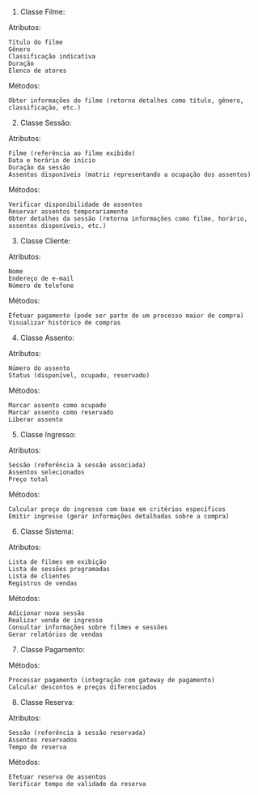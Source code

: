 1. Classe Filme:

Atributos:

    Título do filme
    Gênero
    Classificação indicativa
    Duração
    Elenco de atores

Métodos:

    Obter informações do filme (retorna detalhes como título, gênero, classificação, etc.)

2. Classe Sessão:

Atributos:

    Filme (referência ao filme exibido)
    Data e horário de início
    Duração da sessão
    Assentos disponíveis (matriz representando a ocupação dos assentos)

Métodos:

    Verificar disponibilidade de assentos
    Reservar assentos temporariamente
    Obter detalhes da sessão (retorna informações como filme, horário, assentos disponíveis, etc.)

3. Classe Cliente:

Atributos:

    Nome
    Endereço de e-mail
    Número de telefone

Métodos:

    Efetuar pagamento (pode ser parte de um processo maior de compra)
    Visualizar histórico de compras

4. Classe Assento:

Atributos:

    Número do assento
    Status (disponível, ocupado, reservado)

Métodos:

    Marcar assento como ocupado
    Marcar assento como reservado
    Liberar assento

5. Classe Ingresso:

Atributos:

    Sessão (referência à sessão associada)
    Assentos selecionados
    Preço total

Métodos:

    Calcular preço do ingresso com base em critérios específicos
    Emitir ingresso (gerar informações detalhadas sobre a compra)

6. Classe Sistema:

Atributos:

    Lista de filmes em exibição
    Lista de sessões programadas
    Lista de clientes
    Registros de vendas

Métodos:

    Adicionar nova sessão
    Realizar venda de ingresso
    Consultar informações sobre filmes e sessões
    Gerar relatórios de vendas

7. Classe Pagamento:

Métodos:

    Processar pagamento (integração com gateway de pagamento)
    Calcular descontos e preços diferenciados

8. Classe Reserva:

Atributos:

    Sessão (referência à sessão reservada)
    Assentos reservados
    Tempo de reserva

Métodos:

    Efetuar reserva de assentos
    Verificar tempo de validade da reserva
